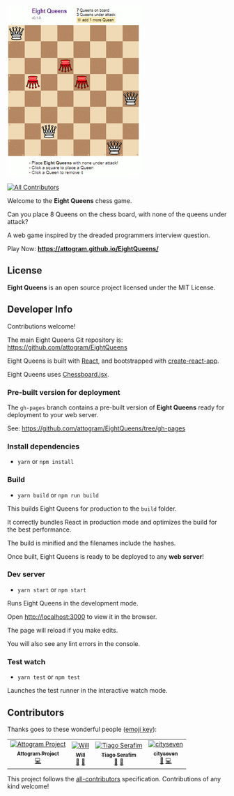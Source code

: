 [![Eight Queens](https://raw.githubusercontent.com/attogram/attogram-docs/master/EightQueens/EightQueens.small.png)](https://github.com/attogram/EightQueens)

[![All Contributors](https://img.shields.io/badge/all_contributors-4-orange.svg?style=flat-square)](#contributors)

Welcome to the **Eight Queens** chess game.

Can you place 8 Queens on the chess board, with none of the queens under attack?

A web game inspired by the dreaded programmers interview question.

Play Now:
**<https://attogram.github.io/EightQueens/>**

## License

**Eight Queens** is an open source project
licensed under the MIT License.

## Developer Info

Contributions welcome!

The main Eight Queens Git repository is:
<https://github.com/attogram/EightQueens>

Eight Queens is built with [React](https://reactjs.org/),
and bootstrapped with [create-react-app](https://facebook.github.io/create-react-app/).

Eight Queens uses [Chessboard.jsx](https://github.com/willb335/chessboardjsx).

### Pre-built version for deployment

The `gh-pages` branch contains a pre-built
version of **Eight Queens** ready for deployment to your web server.

See: <https://github.com/attogram/EightQueens/tree/gh-pages>

### Install dependencies

* `yarn` or `npm install`

### Build

* `yarn build` or `npm run build`

This builds Eight Queens for production to the `build` folder.

It correctly bundles React in production mode and optimizes the build for the best performance.

The build is minified and the filenames include the hashes.

Once built, Eight Queens is ready to be deployed to any **web server**!

### Dev server

* `yarn start` or `npm start`

Runs Eight Queens in the development mode.

Open [http://localhost:3000](http://localhost:3000) to view it in the browser.

The page will reload if you make edits.

You will also see any lint errors in the console.

### Test watch
 
* `yarn test` or `npm test`

Launches the test runner in the interactive watch mode.

## Contributors

Thanks goes to these wonderful people ([emoji key](https://allcontributors.org/docs/en/emoji-key)):

<!-- ALL-CONTRIBUTORS-LIST:START - Do not remove or modify this section -->
<!-- prettier-ignore -->
<table><tr><td align="center"><a href="https://patreon.com/attogram"><img src="https://avatars0.githubusercontent.com/u/8653063?v=4" width="100px;" alt="Attogram Project"/><br /><sub><b>Attogram Project</b></sub></a><br /><a href="https://github.com/attogram/EightQueens/commits?author=attogram" title="Code">💻</a></td><td align="center"><a href="https://github.com/willb335"><img src="https://avatars2.githubusercontent.com/u/10157307?v=4" width="100px;" alt="Will"/><br /><sub><b>Will</b></sub></a><br /><a href="#question-willb335" title="Answering Questions">💬</a> <a href="#ideas-willb335" title="Ideas, Planning, & Feedback">🤔</a></td><td align="center"><a href="https://github.com/slig"><img src="https://avatars1.githubusercontent.com/u/37779?v=4" width="100px;" alt="Tiago Serafim"/><br /><sub><b>Tiago Serafim</b></sub></a><br /><a href="#question-slig" title="Answering Questions">💬</a> <a href="#ideas-slig" title="Ideas, Planning, & Feedback">🤔</a></td><td align="center"><a href="https://github.com/cityseven"><img src="https://avatars3.githubusercontent.com/u/49065505?v=4" width="100px;" alt="cityseven"/><br /><sub><b>cityseven</b></sub></a><br /><a href="https://github.com/attogram/EightQueens/issues?q=author%3Acityseven" title="Bug reports">🐛</a> <a href="https://github.com/attogram/EightQueens/commits?author=cityseven" title="Code">💻</a></td></tr></table>

<!-- ALL-CONTRIBUTORS-LIST:END -->

This project follows the [all-contributors](https://github.com/all-contributors/all-contributors) specification. Contributions of any kind welcome!
